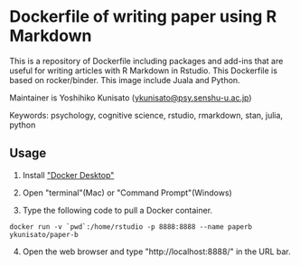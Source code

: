 # Dockerfile of writing paper using R Markdown

This is a repository of Dockerfile including packages and add-ins that are useful for writing articles with R Markdown in Rstudio. This Dockerfile is based on rocker/binder. This image include Juala and Python.

Maintainer is Yoshihiko Kunisato (ykunisato@psy.senshu-u.ac.jp)

Keywords: psychology, cognitive science, rstudio, rmarkdown, stan, julia, python

## Usage

1. Install ["Docker Desktop"](https://www.docker.com/products/docker-desktop)

2. Open "terminal"(Mac) or "Command Prompt"(Windows)

3. Type the following code to pull a Docker container.

```
docker run -v `pwd`:/home/rstudio -p 8888:8888 --name paperb ykunisato/paper-b
```

4. Open the web browser and type "http://localhost:8888/" in the URL bar.
